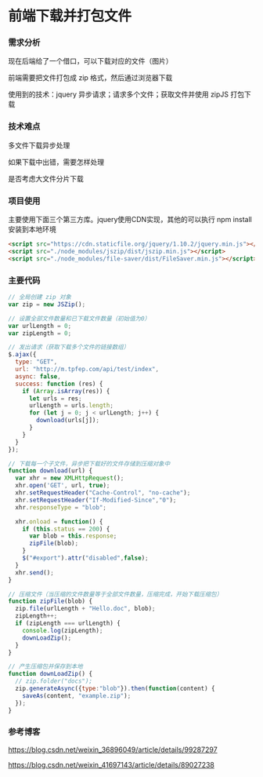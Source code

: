 # 前端下载并打包文件

### 需求分析

现在后端给了一个借口，可以下载对应的文件（图片）

前端需要把文件打包成 zip 格式，然后通过浏览器下载

使用到的技术：jquery 异步请求；请求多个文件；获取文件并使用 zipJS 打包下载

### 技术难点

多文件下载异步处理

如果下载中出错，需要怎样处理

是否考虑大文件分片下载

### 项目使用

主要使用下面三个第三方库。jquery使用CDN实现，其他的可以执行 npm install 安装到本地环境

~~~html
<script src="https://cdn.staticfile.org/jquery/1.10.2/jquery.min.js"></script>
<script src="./node_modules/jszip/dist/jszip.min.js"></script>
<script src="./node_modules/file-saver/dist/FileSaver.min.js"></script>
~~~

### 主要代码


~~~js
// 全局创建 zip 对象
var zip = new JSZip();

// 设置全部文件数量和已下载文件数量（初始值为0）
var urlLength = 0;
var zipLength = 0;

// 发出请求（获取下载多个文件的链接数组）
$.ajax({
  type: "GET",
  url: "http://m.tpfep.com/api/test/index",
  async: false,
  success: function (res) {
    if (Array.isArray(res)) {
      let urls = res;
      urlLength = urls.length;
      for (let j = 0; j < urlLength; j++) {
        download(urls[j]);
      }
    }
  }
});

// 下载每一个子文件，异步把下载好的文件存储到压缩对象中
function download(url) {
  var xhr = new XMLHttpRequest();
  xhr.open('GET', url, true);
  xhr.setRequestHeader("Cache-Control", "no-cache");
  xhr.setRequestHeader("If-Modified-Since","0");
  xhr.responseType = "blob";

  xhr.onload = function() {
    if (this.status == 200) {
      var blob = this.response;
      zipFile(blob);
    }
    $("#export").attr("disabled",false);
  }
  xhr.send();
}

// 压缩文件（当压缩的文件数量等于全部文件数量，压缩完成，开始下载压缩包）
function zipFile(blob) {
  zip.file(urlLength + "Hello.doc", blob);      
  zipLength++;
  if (zipLength === urlLength) {
    console.log(zipLength);
    downLoadZip();
  }
}

// 产生压缩包并保存到本地
function downLoadZip() {
  // zip.folder("docs");
  zip.generateAsync({type:"blob"}).then(function(content) {
    saveAs(content, "example.zip");
  });
}
~~~


### 参考博客

https://blog.csdn.net/weixin_36896049/article/details/99287297

https://blog.csdn.net/weixin_41697143/article/details/89027238